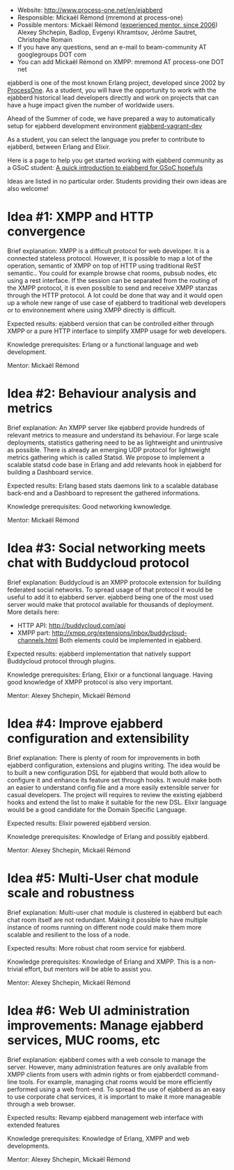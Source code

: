 * Website: http://www.process-one.net/en/ejabberd
* Responsible: Mickaël Rémond (mremond at process-one)
* Possible mentors: Mickaël Rémond ([experienced mentor, since 2006](http://wiki.xmpp.org/web/Real-time_wiki)) Alexey Shchepin, Badlop, Evgenyi Khramtsov, Jérôme Sautret, Christophe Romain
* If you have any questions, send an e-mail to beam-community AT googlegroups DOT com
* You can add Mickaël Rémond on XMPP: mremond AT process-one DOT net

ejabberd is one of the most known Erlang project, developed since 2002 by [ProcessOne](http://www.process-one.net). As a student, you will have the opportunity to work with the ejabberd historical lead developers directly and work on projects that can have a huge impact given the number of worldwide users.

Ahead of the Summer of code, we have prepared a way to automatically setup for ejabberd development environment [ejabberd-vagrant-dev](https://github.com/processone/ejabberd-vagrant-dev)

As a student, you can select the language you prefer to contribute to ejabberd, between Erlang and Elixir.

Here is a page to help you get started working with ejabberd community as a GSoC student: [A quick introduction to ejabberd for GSoC hopefuls](https://www.ejabberd.im/node/24794)

Ideas are listed in no particular order. Students providing their own ideas are also welcome!

# Idea #1: XMPP and HTTP convergence

Brief explanation: XMPP is a difficult protocol for web developer. It is a connected stateless protocol. However, it is possible to map a lot of the operation, semantic of XMPP on top of HTTP using traditional ReST semantic.. You could for example browse chat rooms, pubsub nodes, etc using a rest interface. If the session can be separated from the routing of the XMPP protocol, it is even possible to send and receive XMPP stanzas through the HTTP protocol.
A lot could be done that way and it would open up a whole new range of use case of ejabberd to traditional web developers or to environnement where using XMPP directly is difficult.

Expected results: ejabberd version that can be controlled either through XMPP or a pure HTTP interface to simplify XMPP usage for web developers.

Knowledge prerequisites: Erlang or a functional language and web development.

Mentor: Mickaël Rémond

# Idea #2: Behaviour analysis and metrics

Brief explanation: An XMPP server like ejabberd provide hundreds of relevant metrics to measure and understand its behaviour. For large scale deployments, statistics gathering need to be as lightweight and unintrusive as possible.
There is already an emerging UDP protocol for lightweight metrics gathering which is called Statsd. We propose to implement a scalable statsd code base in Erlang and add relevants hook in ejabberd for building a Dashboard service.

Expected results: Erlang based stats daemons link to a scalable database back-end and a Dashboard to represent the gathered informations.

Knowledge prerequisites: Good networking kwnowledge.

Mentor: Mickaël Rémond

# Idea #3: Social networking meets chat with Buddycloud protocol

Brief explanation: Buddycloud is an XMPP protocole extension for building federated social networks.
To spread usage of that protocol it would be useful to add it to ejabberd server. ejabberd being one of the most used server would make that protocol available for thousands of deployment.
More details here:
- HTTP API: http://buddycloud.com/api
- XMPP part: http://xmpp.org/extensions/inbox/buddycloud-channels.html
Both elements could be implemented in ejabberd.

Expected results: ejabberd implementation that natively support Buddycloud protocol through plugins.

Knowledge prerequisites: Erlang, Elixir or a functional language. Having good knowledge of XMPP protocol is also very important.

Mentor: Alexey Shchepin, Mickaël Rémond

# Idea #4: Improve ejabberd configuration and extensibility

Brief explanation: There is plenty of room for improvements in both ejabberd configuration, extensions and plugins writing. The idea would be to built a new configuration DSL for ejabberd that would both allow to configure it and enhance its feature set through hooks.
It would make both an easier to understand config file and a more easily extensible server for casual developers.
The project will requires to review the existing ejabberd hooks and extend the list to make it suitable for the new DSL.
Elixir language would be a good candidate for the Domain Specific Language.

Expected results: Elixir powered ejabberd version.

Knowledge prerequisites: Knowledge of Erlang and possibly ejabberd.

Mentor: Alexey Shchepin, Mickaël Rémond

# Idea #5: Multi-User chat module scale and robustness

Brief explanation: Multi-user chat module is clustered in ejabberd but each chat room itself are not redundant. Making it possible to have multiple instance of rooms running on different node could make them more scalable and resilient to the loss of a node.

Expected results: More robust chat room service for ejabberd.

Knowledge prerequisites: Knowledge of Erlang and XMPP. This is a non-trivial effort, but mentors will be able to assist you.

Mentor: Alexey Shchepin, Mickaël Rémond

# Idea #6: Web UI administration improvements: Manage ejabberd services, MUC rooms, etc

Brief explanation: ejabberd comes with a web console to manage the server. However, many administration features are only available from XMPP clients from users with admin rights or from ejabberdctl command-line tools. For example, managing chat rooms would be more efficiently performed using a web front-end. To spread the use of ejabberd as an easy to use corporate chat services, it is important to make it more manageable through a web browser.

Expected results: Revamp ejabberd management web interface with extended features

Knowledge prerequisites: Knowledge of Erlang, XMPP and web developments.

Mentor: Alexey Shchepin, Mickaël Rémond